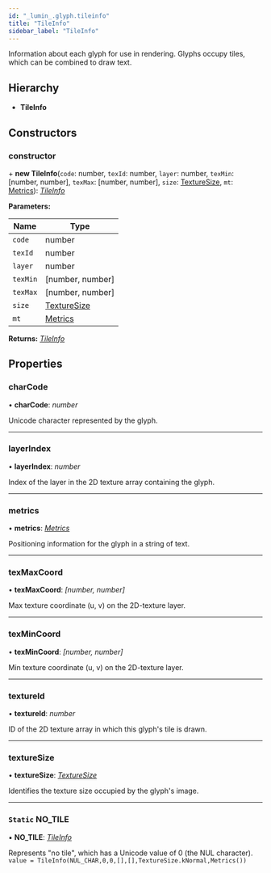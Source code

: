 ```yaml
---
id: "_lumin_.glyph.tileinfo"
title: "TileInfo"
sidebar_label: "TileInfo"
---
```


Information about each glyph for use in rendering.  Glyphs occupy tiles,
which can be combined to draw text.

## Hierarchy

* **TileInfo**

## Constructors

###  constructor

\+ **new TileInfo**(`code`: number, `texId`: number, `layer`: number, `texMin`: [number, number], `texMax`: [number, number], `size`: [TextureSize](../enums/_lumin_.glyph.texturesize.md), `mt`: [Metrics](_lumin_.glyph.metrics.md)): *[TileInfo](_lumin_.glyph.tileinfo.md)*

**Parameters:**

Name | Type |
------ | ------ |
`code` | number |
`texId` | number |
`layer` | number |
`texMin` | [number, number] |
`texMax` | [number, number] |
`size` | [TextureSize](../enums/_lumin_.glyph.texturesize.md) |
`mt` | [Metrics](_lumin_.glyph.metrics.md) |

**Returns:** *[TileInfo](_lumin_.glyph.tileinfo.md)*

## Properties

###  charCode

• **charCode**: *number*

Unicode character represented by the glyph.

___

###  layerIndex

• **layerIndex**: *number*

Index of the layer in the 2D texture array containing the glyph.

___

###  metrics

• **metrics**: *[Metrics](_lumin_.glyph.metrics.md)*

Positioning information for the glyph in a string of text.

___

###  texMaxCoord

• **texMaxCoord**: *[number, number]*

Max texture coordinate (u, v) on the 2D-texture layer.

___

###  texMinCoord

• **texMinCoord**: *[number, number]*

Min texture coordinate (u, v) on the 2D-texture layer.

___

###  textureId

• **textureId**: *number*

ID of the 2D texture array in which this glyph's tile is drawn.

___

###  textureSize

• **textureSize**: *[TextureSize](../enums/_lumin_.glyph.texturesize.md)*

Identifies the texture size occupied by the glyph's image.

___

### `Static` NO_TILE

▪ **NO_TILE**: *[TileInfo](_lumin_.glyph.tileinfo.md)*

Represents "no tile", which has a Unicode value of 0 (the NUL character).
`value = TileInfo(NUL_CHAR,0,0,[],[],TextureSize.kNormal,Metrics())`
